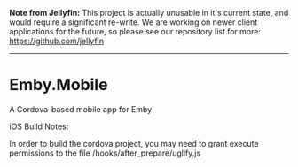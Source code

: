 **Note from Jellyfin:**
This project is actually unusable in it's current state, and would require a significant re-write. We are working on newer client applications for the future, so please see our repository list for more:
https://github.com/jellyfin


---

# Emby.Mobile
A Cordova-based mobile app for Emby

iOS Build Notes:

In order to build the cordova project, you may need to grant execute permissions to the file /hooks/after_prepare/uglify.js
